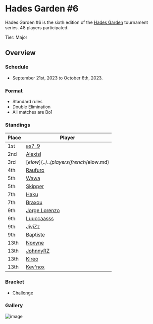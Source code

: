 # Hades Garden #6

Hades Garden #6 is the sixth edition of the [Hades Garden](hgmain.md) tournament series.
48 players participated.

Tier: Major

## Overview

### Schedule
- September 21st, 2023 to October 6th, 2023.

### Format
- Standard rules
- Double Elimination
- All matches are Bo1

### Standings
|Place|Player|
|-|-|
|1st|[as7_9](../../players/japanese/as7_9.md)|
|2nd|[Alexisl](../../players/french/alexisl.md)|
|3rd|[$elow](../../players/french/$elow.md)|
|4th|[Raufuro](../../players/japanese/raufuro.md)|
|5th|[Wawa](../../players/luxembourger/wawa.md)|
|5th|[Skipper](../../players/austrian/skipper.md)|
|7th|[Haku](../../players/german/haku.md)|
|7th|[Braxou](../../players/french/braxou.md)|
|9th|[Jorge Lorenzo](../../players/spanish/jorge.md)|
|9th|[Luuccaasss](../../players/spanish/lucas.md)|
|9th|[JiviZz](../../players/french/jivizz.md)|
|9th|[Baptiste](../../players/french/baptiste.md)|
|13th|[Noxyne](../../players/french/noxyne.md)|
|13th|[JohnnyRZ](../../players/spanish/johnny.md)|
|13th|[Kireo](../../players/french/kireo.md)|
|13th|[Kev'nox](../../players/french/kevnox.md)|

### Bracket
- [Challonge](https://challonge.com/nagedwn9)

### Gallery

![image](https://github.com/inabikarilibrary/inalib/assets/110833255/ae339f76-f6bf-4f09-93bd-696b25e724e3)


